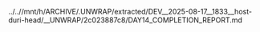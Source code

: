 ../..//mnt/h/ARCHIVE/.UNWRAP/extracted/DEV__2025-08-17__1833__host-duri-head/__UNWRAP/2c023887c8/DAY14_COMPLETION_REPORT.md